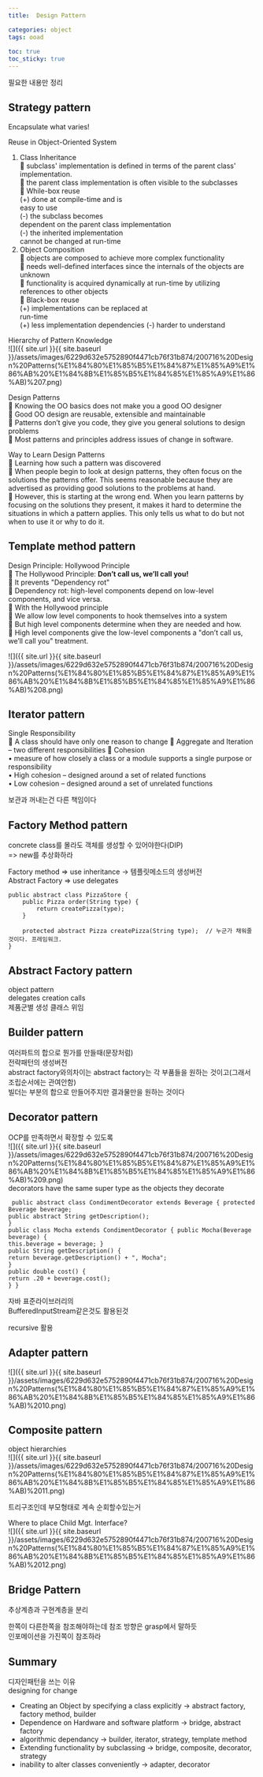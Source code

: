 ```yaml
---
title:  Design Pattern

categories: object 
tags: ooad
 
toc: true
toc_sticky: true
---
```


  
  
  
필요한 내용만 정리  
  
  
  
  
  
## Strategy pattern  
  
  
Encapsulate what varies!  
  
  
  
  
  
  
  
  
  
 Reuse in Object-Oriented System  
  
1. Class Inheritance  
 subclass' implementation is defined in terms of the parent class' implementation.  
 the parent class implementation is often visible to the subclasses  
 While-box reuse  
(+) done at compile-time and is  
easy to use  
(-) the subclass becomes  
dependent on the parent class implementation  
(-) the inherited implementation  
cannot be changed at run-time  
2. Object Composition  
 objects are composed to achieve more complex functionality  
 needs well-defined interfaces since the internals of the objects are unknown  
 functionality is acquired dynamically at run-time by utilizing references to other objects  
 Black-box reuse  
(+) implementations can be replaced at  
run-time  
(+) less implementation dependencies (-) harder to understand  
  
  
  
  
Hierarchy of Pattern Knowledge  
![]({{ site.url }}{{ site.baseurl }}/assets/images/6229d632e5752890f4471cb76f31b874/200716%20Design%20Patterns(%E1%84%80%E1%85%B5%E1%84%87%E1%85%A9%E1%86%AB%20%E1%84%8B%E1%85%B5%E1%84%85%E1%85%A9%E1%86%AB)%207.png)  
  
  
  
  
  
  
  
Design Patterns  
 Knowing the OO basics does not make you a good OO designer  
 Good OO design are reusable, extensible and maintainable  
 Patterns don’t give you code, they give you general solutions to design problems  
 Most patterns and principles address issues of change in software.  
  
  
  
  
  
  
  
Way to Learn Design Patterns  
 Learning how such a pattern was discovered  
 When people begin to look at design patterns, they often focus on the solutions the patterns offer. This seems reasonable because they are advertised as providing good solutions to the problems at hand.  
 However, this is starting at the wrong end. When you learn patterns by focusing on the solutions they present, it makes it hard to determine the situations in which a pattern applies. This only tells us what to do but not when to use it or why to do it.  
  
  
  
  
  
  
  
  
  
## Template method pattern  
  
Design Principle: Hollywood Principle  
 The Hollywood Principle: **Don’t call us, we’ll call you!**  
 It prevents "Dependency rot"  
 Dependency rot: high-level components depend on low-level components, and vice versa.  
 With the Hollywood principle  
 We allow low level components to hook themselves into a system  
 But high level components determine when they are needed and how.  
 High level components give the low-level components a "don’t call us, we’ll call you" treatment.  
  
  
  
![]({{ site.url }}{{ site.baseurl }}/assets/images/6229d632e5752890f4471cb76f31b874/200716%20Design%20Patterns(%E1%84%80%E1%85%B5%E1%84%87%E1%85%A9%E1%86%AB%20%E1%84%8B%E1%85%B5%E1%84%85%E1%85%A9%E1%86%AB)%208.png)  
  
  
  
  
  
  
## Iterator pattern  
  
  
Single Responsibility  
 A class should have only one reason to change  Aggregate and Iteration – two different responsibilities  Cohesion  
• measure of how closely a class or a module supports a single purpose or responsibility  
• High cohesion – designed around a set of related functions  
• Low cohesion – designed around a set of unrelated functions  
  
보관과 꺼내는건 다른 책임이다  
  
  
  
  
  
  
## Factory Method pattern  
concrete class를 몰라도 객체를 생성할 수 있어야한다(DIP)  
=> new를 추상화하라  
  
Factory method => use inheritance -> 템플릿메소드의 생성버전  
Abstract Factory => use delegates  
  
```  
public abstract class PizzaStore {  
	public Pizza order(String type) {  
		return createPizza(type);  
	}  
  
	protected abstract Pizza createPizza(String type);	// 누군가 채워줄 것이다. 프레임워크.  
}  
```  
  
  
  
## Abstract Factory pattern  
object pattern  
delegates creation calls  
제품군별 생성 클래스 위임  
  
  
## Builder pattern  
  
여러파트의 합으로 뭔가를 만들때(문장처럼)  
전략패턴의 생성버전  
abstract factory와의차이는 abstract factory는 각 부품들을 원하는 것이고(그래서 조립순서에는 관여안함)  
빌더는 부분의 합으로 만들어주지만 결과물만을 원하는 것이다  
  
  
  
## Decorator pattern  
OCP를 만족하면서 확장할 수 있도록  
![]({{ site.url }}{{ site.baseurl }}/assets/images/6229d632e5752890f4471cb76f31b874/200716%20Design%20Patterns(%E1%84%80%E1%85%B5%E1%84%87%E1%85%A9%E1%86%AB%20%E1%84%8B%E1%85%B5%E1%84%85%E1%85%A9%E1%86%AB)%209.png)  
decorators have the same super type as the objects they decorate  
  
  
```  
 public abstract class CondimentDecorator extends Beverage { protected Beverage beverage;  
public abstract String getDescription();  
}  
public class Mocha extends CondimentDecorator { public Mocha(Beverage beverage) {  
this.beverage = beverage; }  
public String getDescription() {  
return beverage.getDescription() + ", Mocha";  
}  
public double cost() {  
return .20 + beverage.cost();  
} }  
```  
  
자바 표준라이브러리의  
BufferedInputStream같은것도 활용된것  
  
recursive 활용  
  
  
## Adapter pattern  
  
![]({{ site.url }}{{ site.baseurl }}/assets/images/6229d632e5752890f4471cb76f31b874/200716%20Design%20Patterns(%E1%84%80%E1%85%B5%E1%84%87%E1%85%A9%E1%86%AB%20%E1%84%8B%E1%85%B5%E1%84%85%E1%85%A9%E1%86%AB)%2010.png)  
  
  
  
  
  
  
  
  
## Composite pattern  
object hierarchies  
![]({{ site.url }}{{ site.baseurl }}/assets/images/6229d632e5752890f4471cb76f31b874/200716%20Design%20Patterns(%E1%84%80%E1%85%B5%E1%84%87%E1%85%A9%E1%86%AB%20%E1%84%8B%E1%85%B5%E1%84%85%E1%85%A9%E1%86%AB)%2011.png)  
  
트리구조인데 부모형태로 계속 순회할수있는거  
  
  
Where to place Child Mgt. Interface?  
![]({{ site.url }}{{ site.baseurl }}/assets/images/6229d632e5752890f4471cb76f31b874/200716%20Design%20Patterns(%E1%84%80%E1%85%B5%E1%84%87%E1%85%A9%E1%86%AB%20%E1%84%8B%E1%85%B5%E1%84%85%E1%85%A9%E1%86%AB)%2012.png)  
  
  
  
## Bridge Pattern  
추상계층과 구현계층을 분리  
  
한쪽이 다른한쪽을 참조해야하는데 참조 방향은 grasp에서 말하듯  
인포메이션을 가진쪽이 참조하라  
  
  
  
  
  
## Summary  
디자인패턴을 쓰는 이유  
designing for change  
  
  
- Creating an Object by specifying a class explicitly -> abstract factory, factory method, builder  
- Dependence on Hardware and software platform -> bridge, abstract factory  
- algorithmic dependancy -> builder, iterator, strategy, template method  
- Extending functionality by subclassing -> bridge, composite, decorator, strategy  
- inability to alter classes conveniently -> adapter, decorator  
